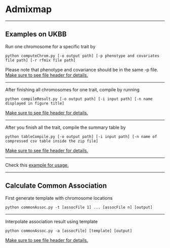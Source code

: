 # Admixmap
--------------------

## Examples on UKBB

Run one chromosome for a specific trait by 

`python computeChrom.py [-o output path] [-p phenotype and covariates file path] [-r rfmix file path] 
`

Please note that phenotype and covariance should be in the same -p file. [Make sure to see file header for details.](computeChrom.py)

--------------------

After finishing all chromosomes for one trait, compile by running

`python compileResult.py [-o output path] [-i input path] [-n name displayed in figure title] 
`

[Make sure to see file header for details.](compileResult.py)

--------------------

After you finish all the trait, compile the summary table by

`python tableCompile.py [-o output path] [-i input path] [-n name of compressed csv table inside the zip file] 
`

[Make sure to see file header for details.](tableCompile.py)

--------------------

Check this [example for usage.](Example.ipynb)


--------------------

## Calculate Common Association

First generate template with chromosome locations

`python commonAssoc.py -t [assocFile 1] ... [assocFile n] [output] 
`

--------------------

Interpolate association result using template

`python commonAssoc.py -a [assocFile] [template] [output] 
`

[Make sure to see file header for details.](commonAssoc.py)

